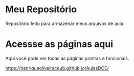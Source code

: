 # Meu Repositório

Repositório feito para armazenar meus arquivos de aula

# Acessse as páginas aqui
Aqui você pode ver todas as páginas prontas e funcionais.

https://henriqueoliveiraceub.github.io/AulasDCE/
